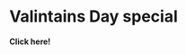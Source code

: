 <h1>Valintains Day special</h1>
<a herf = "https://subham223sah.github.io/Valintains_day_Project/"> <Strong> Click here! </Strong> </a> 
